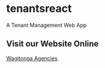 # tenantsreact
 A Tenant Management Web App

 ## Visit our Website Online

 [Wagitonga Agencies](https://wagitongaagencies.co.ke).
